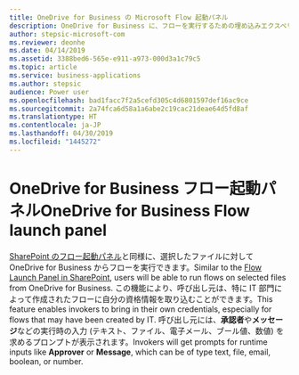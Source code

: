 ```yaml
---
title: OneDrive for Business の Microsoft Flow 起動パネル
description: OneDrive for Business に、フローを実行するための埋め込みエクスペリエンスが備わります
author: stepsic-microsoft-com
ms.reviewer: deonhe
ms.date: 04/14/2019
ms.assetid: 3388bed6-565e-e911-a973-000d3a1c79c5
ms.topic: article
ms.service: business-applications
ms.author: stepsic
audience: Power user
ms.openlocfilehash: bad1facc7f2a5cefd305c4d6801597def16ac9ce
ms.sourcegitcommit: 2a74fca6d58a1a6abe2c19cac21deae64d5fd8af
ms.translationtype: HT
ms.contentlocale: ja-JP
ms.lasthandoff: 04/30/2019
ms.locfileid: "1445272"
---
```

# <a name="onedrive-for-business-flow-launch-panel"></a><span data-ttu-id="c03d4-103">OneDrive for Business フロー起動パネル</span><span class="sxs-lookup"><span data-stu-id="c03d4-103">OneDrive for Business Flow launch panel</span></span>



<span data-ttu-id="c03d4-104">[SharePoint のフロー起動パネル](https://flow.microsoft.com/blog/introducing-flow-launch-panel-in-sharepoint-lists-and-libraries/)と同様に、選択したファイルに対して OneDrive for Business からフローを実行できます。</span><span class="sxs-lookup"><span data-stu-id="c03d4-104">Similar to the [Flow Launch Panel in SharePoint](https://flow.microsoft.com/blog/introducing-flow-launch-panel-in-sharepoint-lists-and-libraries/), users will be able to run flows on selected files from OneDrive for Business.</span></span> <span data-ttu-id="c03d4-105">この機能により、呼び出し元は、特に IT 部門によって作成されたフローに自分の資格情報を取り込むことができます。</span><span class="sxs-lookup"><span data-stu-id="c03d4-105">This feature enables invokers to bring in their own credentials, especially for flows that may have been created by IT.</span></span> <span data-ttu-id="c03d4-106">呼び出し元には、**承認者**や**メッセージ**などの実行時の入力 (テキスト、ファイル、電子メール、ブール値、数値) を求めるプロンプトが表示されます。</span><span class="sxs-lookup"><span data-stu-id="c03d4-106">Invokers will get prompts for runtime inputs like **Approver** or **Message**, which can be of type text, file, email, boolean, or number.</span></span>
